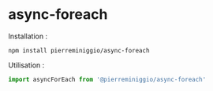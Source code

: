 # async-foreach

Installation :
```
npm install pierreminiggio/async-foreach
```

Utilisation : 
```javascript
import asyncForEach from '@pierreminiggio/async-foreach'
```
